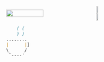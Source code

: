 <div style="display: flex; flex-direction: row; align-items: center;">
  <img src="https://github-readme-stats.vercel.app/api/top-langs/?username=Gajsilva&langs_count=10" width="45%" />
 <div style="display: flex; flex-direction: column; margin-left: 20px;">
    <img src="https://github-readme-stats.vercel.app/api?username=Gajsilva&show_icons=true&count_private=true&hide=contribs,issues" width="50%" />
    <img src="https://github-readme-stats.vercel.app/api?username=Gajsilva&count_private=true&hide=stars,prs,issues,contribs" width="50%" />
  </div>
</div>








```markdown		
	( (
    ) )
........
|      |]
\      /  
 `----'
 

